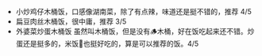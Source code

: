 * 小炒鸡仔木桶饭，口感像湖南菜，除了有点辣，味道还是挺不错的，推荐 4/5
* 扁豆肉丝木桶饭，很中庸，推荐 3/5
* 外婆菜炒蛋木桶饭 虽然叫木桶饭，但是没有🪵木桶，好在饭吃起来还不错。炒蛋还是挺多的，米饭🍚也挺好吃的，算是可以推荐的饭。4/5
